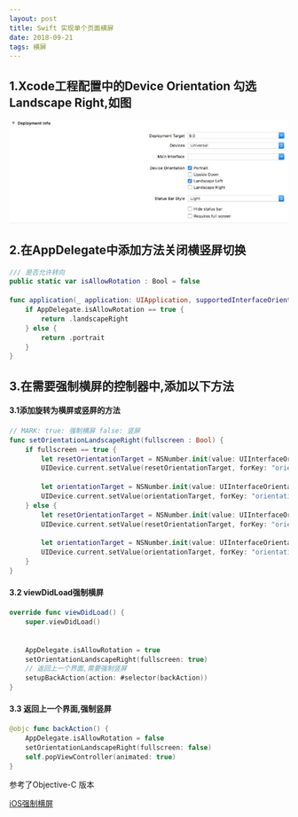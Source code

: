 ```yaml
---
layout: post
title: Swift 实现单个页面横屏
date: 2018-09-21
tags: 横屏
---
```


## 1.Xcode工程配置中的Device Orientation 勾选Landscape Right,如图
![Xcode工程配置](assets/img/setting.jpeg)

## 2.在AppDelegate中添加方法关闭横竖屏切换

```swift
/// 是否允许转向
public static var isAllowRotation : Bool = false

func application(_ application: UIApplication, supportedInterfaceOrientationsFor window: UIWindow?) -> UIInterfaceOrientationMask {
    if AppDelegate.isAllowRotation == true {
        return .landscapeRight
    } else {
        return .portrait
    }
}
```

## 3.在需要强制横屏的控制器中,添加以下方法

#### 3.1添加旋转为横屏或竖屏的方法
```swift
// MARK: true: 强制横屏 false: 竖屏
func setOrientationLandscapeRight(fullscreen : Bool) {
    if fullscreen == true {
        let resetOrientationTarget = NSNumber.init(value: UIInterfaceOrientation.unknown.rawValue)
        UIDevice.current.setValue(resetOrientationTarget, forKey: "orientation")
        
        let orientationTarget = NSNumber.init(value: UIInterfaceOrientation.landscapeRight.rawValue)
        UIDevice.current.setValue(orientationTarget, forKey: "orientation")
    } else {
        let resetOrientationTarget = NSNumber.init(value: UIInterfaceOrientation.unknown.rawValue)
        UIDevice.current.setValue(resetOrientationTarget, forKey: "orientation")
        
        let orientationTarget = NSNumber.init(value: UIInterfaceOrientation.portrait.rawValue)
        UIDevice.current.setValue(orientationTarget, forKey: "orientation")
    }
}
```
#### 3.2 viewDidLoad强制横屏
```swift
override func viewDidLoad() {
    super.viewDidLoad()


    AppDelegate.isAllowRotation = true
    setOrientationLandscapeRight(fullscreen: true)
    // 返回上一个界面,需要强制竖屏
    setupBackAction(action: #selector(backAction))
}
```

#### 3.3 返回上一个界面,强制竖屏
```swift
@objc func backAction() {
    AppDelegate.isAllowRotation = false
    setOrientationLandscapeRight(fullscreen: false)
    self.popViewController(animated: true)
}
```
参考了Objective-C 版本

[iOS强制横屏](https://www.cnblogs.com/block123/p/5917770.html)

